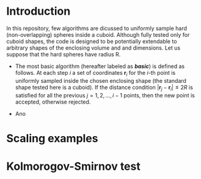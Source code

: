 # Introduction
In this repository, few algorithms are dicussed to uniformly sample hard (non-overlapping) spheres inside a cuboid. Although fully tested only for cuboid shapes, the code is designed to be potentially extendable to arbitrary shapes of the enclosing volume and and dimensions. Let us suppose that the hard spheres have radius R. 

- The most basic algorithm (hereafter labeled as **_basic_**) is defined as follows. At each step _i_ a set of coordinates $\mathbf{r}_i$ for the _i_-th point is uniformly sampled inside the chosen enclosing shape (the standard shape tested here is a cuboid). If the distance condition $|\mathbf{r}_j-\mathbf{r}_i|\leq 2R$ is satisfied for all the previous $j=1, 2, \dots, i-1$ points, then the new point is accepted, otherwise rejected.

- Ano

# Scaling examples

# Kolmorogov-Smirnov test
